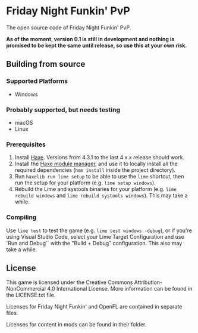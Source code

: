 # Friday Night Funkin' PvP

The open source code of Friday Night Funkin' PvP.

**As of the moment, version 0.1 is still in development and nothing is promised to be kept the same until release, so use this at your own risk.**

## Building from source

### Supported Platforms

- Windows

### Probably supported, but needs testing

- macOS
- Linux

### Prerequisites

1. Install [Haxe](https://haxe.org/download/). Versions from 4.3.1 to the last 4.x.x release should work.
2. Install the [Haxe module manager](https://lib.haxe.org/p/hmm/), and use it to locally install all the required dependencies (`hmm install` inside the project directory).
3. Run `haxelib run lime setup` to be able to use the `lime` shortcut, then run the setup for your platform (e.g. `lime setup windows`).
4. Rebuild the Lime and systools binaries for your platform (e.g. `lime rebuild windows` and `lime rebuild systools windows`). This may take a while.

### Compiling

Use `lime test` to test the game (e.g. `lime test windows -debug`), or if you're using Visual Studio Code, select your Lime Target Configuration and use `Run and Debug`` with the "Build + Debug" configuration. This also may take a while.

## License

This game is licensed under the Creative Commons Attribution-NonCommercial 4.0 International License. More information can be found in the LICENSE.txt file.

Licenses for Friday Night Funkin' and OpenFL are contained in separate files.

Licenses for content in mods can be found in their folder.
